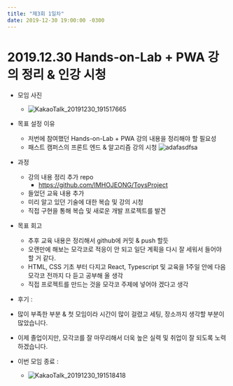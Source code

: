 ```yaml
---
title: "제3회 1일차"
date: 2019-12-30 19:00:00 -0300
---
```




# 2019.12.30 Hands-on-Lab + PWA 강의 정리 & 인강 시청 

- 모임 사진
  - ![KakaoTalk_20191230_191517665](https://user-images.githubusercontent.com/11308147/71577816-fe219c80-2b38-11ea-8c40-9942b8d03162.jpg)


- 목표 설정 이유 
  
  - 저번에 참여했던 Hands-on-Lab + PWA 강의 내용을 정리해야 할 필요성  
  - 패스트 캠퍼스의 프론트 엔드 & 알고리즘 강의 시청 
  ![adafasdfsa](https://user-images.githubusercontent.com/11308147/71572731-e55abc00-2b23-11ea-99fc-8bcca6f7d605.PNG)
  
- 과정 

  - 강의 내용 정리 추가 repo
    - https://github.com/IMHOJEONG/ToysProject
  - 들었던 교육 내용 추가 
  - 미리 알고 있던 기술에 대한 복습 및 강의 시청 
  - 직접 구현을 통해 복습 및 새로운 개발 프로젝트를 발견

- 목표 회고 

  - 추후 교육 내용은 정리해서 github에 커밋 & push 할듯
  - 오랜만에 해보는 모각코로 적응이 안 되고 일단 계획을 다시 잘 세워서 들어야 할 거 같다. 
  - HTML, CSS 기초 부터 다지고 React, Typescript 및 교육을 1주일 안에 다음 모각코 전까지 다 듣고 공부해 올 생각
  - 직접 프로젝트를 만드는 것을 모각코 주제에 넣어야 겠다고 생각
   
- 후기 : 

 - 많이 부족한 부분 & 첫 모임이라 시간이 많이 걸렸고 세팅, 장소까지 생각할 부분이 많았습니다.
 - 이제 졸업이지만, 모각코를 잘 마무리해서 더욱 높은 실력 및 취업이 잘 되도록 노력하겠습니다. 

- 이번 모임 종료 :
  - ![KakaoTalk_20191230_191518418](https://user-images.githubusercontent.com/11308147/71577811-fa8e1580-2b38-11ea-8f07-625823f28327.jpg)



